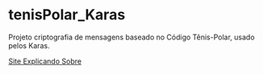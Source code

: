 # tenisPolar_Karas
Projeto criptografia de mensagens baseado no Código Tênis-Polar, usado pelos Karas.

[Site Explicando Sobre](https://oskaras.fandom.com/pt-br/wiki/C%C3%B3digo_T%C3%AAnis-Polar)
